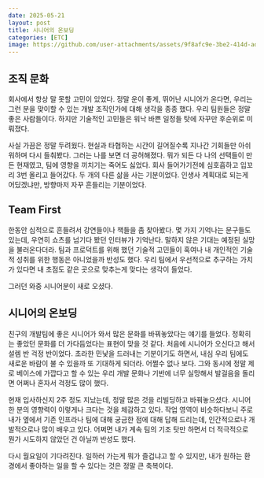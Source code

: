 ```yaml
---
date: 2025-05-21
layout: post
title: 시니어의 온보딩
categories: [ETC]
image: https://github.com/user-attachments/assets/9f8afc9e-3be2-414d-ad58-c1eef501f5d8
---
```


## 조직 문화

회사에서 항상 말 못할 고민이 있었다.
정말 운이 좋게, 뛰어난 시니어가 온다면, 우리는 그런 분을 맞이할 수 있는 개발 조직인가에 대해 생각을 종종 했다. 
우리 팀원들은 정말 좋은 사람들이다. 하지만 기술적인 고민들은 워낙 바쁜 일정들 탓에 자꾸만 후순위로 미뤄졌다.

사실 가끔은 정말 두려웠다. 현실과 타협하는 시간이 길어질수록 지나간 기회들만 아쉬워하며 다시 들춰봤다. 그러는 나를 보면 더 공허해졌다.
뭐가 되든 다 나의 선택들이 만든 현재였고, 팀에 영향을 끼치기는 죽어도 싫었다. 회사 들어가기전에 심호흡하고 입꼬리 3번 올리고 들어갔다. 두 개의 다른 삶을 사는 기분이었다. 
인생사 계획대로 되는게 어딨겠냐만, 방향마저 자꾸 흔들리는 기분이었다.

## Team First

한동안 심적으로 흔들려서 강연들이나 책들을 좀 찾아봤다. 몇 가지 기억나는 문구들도 있는데, 우연히 쇼츠를 넘기다 봤던 인터뷰가 기억난다. 
말하지 않은 기대는 예정된 실망을 불러온다더라. 
팀과 프로덕트를 위해 했던 기술적 고민들이 혹여나 내 개인적인 기술적 성취를 위한 행동은 아니었을까 반성도 했다. 
우리 팀에서 우선적으로 추구하는 가치가 있다면 내 초점도 같은 곳으로 맞추는게 맞다는 생각이 들었다. 

그러던 와중 시니어분이 새로 오셨다.

## 시니어의 온보딩

친구의 개발팀에 좋은 시니어가 와서 많은 문화를 바꿔놓았다는 얘기를 들었다. 정확히는 좋았던 문화를 더 가다듬었다는 표현이 맞을 것 같다.
처음에 시니어가 오신다고 해서 설렘 반 걱정 반이었다. 초라한 민낯을 드러내는 기분이기도 하면서, 
내심 우리 팀에도 새로운 바람이 불 수 있을까 또 기대하게 되더라. 어쩔수 없나 보다.
그와 동시에 정말 제로 베이스에 가깝다고 할 수 있는 우리 개발 문화나 기반에 너무 실망해서 발걸음을 돌리면 어쩌나 혼자서 걱정도 많이 했다.

현재 입사하신지 2주 정도 지났는데, 정말 많은 것을 리빌딩하고 바꿔놓으셨다. 
시니어 한 분의 영향력이 이렇게나 크다는 것을 체감하고 있다. 
작업 영역이 비슷하다보니 주로 내가 옆에서 기존 인프라나 팀에 대해 궁금한 점에 대해 답해 드리는데, 인간적으로나 개발적으로나 많이 배우고 있다.
어쩌면 내가 계속 팀의 기조 탓만 하면서 더 적극적으로 뭔가 시도하지 않았던 건 아닐까 반성도 했다.

다시 월요일이 기다려진다. 일하러 가는게 뭐가 즐겁냐고 할 수 있지만, 내가 원하는 환경에서 좋아하는 일을 할 수 있다는 것은 정말 큰 축복이다.
